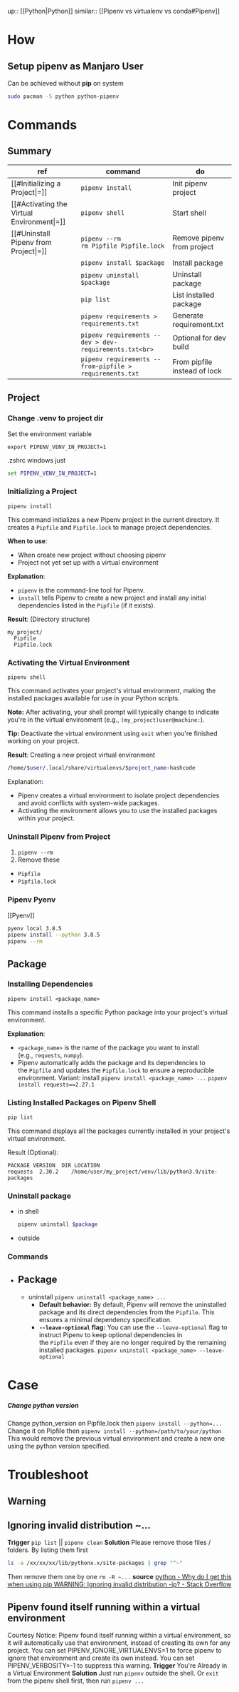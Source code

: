 up:: [[Python|Python]]
similar:: [[Pipenv vs virtualenv vs conda#Pipenv]]

# How
## Setup pipenv as Manjaro User
Can be achieved without **pip** on system
```sh
sudo pacman -S python python-pipenv
```

# Commands
## Summary
| ref                                        | command                                                 | do                           |
| ------------------------------------------ | ------------------------------------------------------- | ---------------------------- |
| [[#Initializing a Project\|=]]             | `pipenv install`                                        | Init pipenv project          |
| [[#Activating the Virtual Environment\|=]] | `pipenv shell`                                          | Start shell                  |
| [[#Uninstall Pipenv from Project\|=]]      | `pipenv --rm`<br>`rm Pipfile Pipfile.lock`              | Remove pipenv from project   |
|                                            | `pipenv install $package`                               | Install package              |
|                                            | `pipenv uninstall $package`                             | Uninstall package            |
|                                            | `pip list`                                              | List installed package       |
|                                            | `pipenv requirements > requirements.txt`                | Generate requirement.txt     |
|                                            | `pipenv requirements --dev > dev-requirements.txt<br>`  | Optional for dev build       |
|                                            | `pipenv requirements --from-pipfile > requirements.txt` | From pipfile instead of lock |

## Project
### Change .venv to project dir
Set the environment variable
```
export PIPENV_VENV_IN_PROJECT=1
```
.zshrc
windows just
```cmd
set PIPENV_VENV_IN_PROJECT=1
```
### Initializing a Project
```
pipenv install
```
This command initializes a new Pipenv project in the current directory. It creates a `Pipfile` and `Pipfile.lock` to manage project dependencies.

**When to use**:
- When create new project without choosing pipenv
- Project not yet set up with a virtual environment

**Explanation**:
- `pipenv` is the command-line tool for Pipenv.
- `install` tells Pipenv to create a new project and install any initial dependencies listed in the `Pipfile` (if it exists).

**Result**:
(Directory structure)
```
my_project/
  Pipfile
  Pipfile.lock
```

### Activating the Virtual Environment
```
pipenv shell
```
This command activates your project's virtual environment, making the installed packages available for use in your Python scripts.

**Note:** After activating, your shell prompt will typically change to indicate you're in the virtual environment (e.g., `(my_project)user@machine:`).

**Tip:** Deactivate the virtual environment using `exit` when you're finished working on your project.

**Result**:
Creating a new project virtual environment
```sh
/home/$user/.local/share/virtualenvs/$project_name-hashcode
```
Explanation:
- Pipenv creates a virtual environment to isolate project dependencies and avoid conflicts with system-wide packages.
- Activating the environment allows you to use the installed packages within your project.

### Uninstall Pipenv from Project
1. `pipenv --rm`
2. Remove these
- `Pipfile` 
- `Pipfile.lock`

### Pipenv Pyenv
[[Pyenv]]
```sh
pyenv local 3.8.5
pipenv install --python 3.8.5
pipenv --rm
```

## Package
### Installing Dependencies
```
pipenv install <package_name>
```
This command installs a specific Python package into your project's virtual environment.

**Explanation**:
- `<package_name>` is the name of the package you want to install (e.g., `requests`, `numpy`).
- Pipenv automatically adds the package and its dependencies to the `Pipfile` and updates the `Pipfile.lock` to ensure a reproducible environment.
Variant:
install `pipenv install <package_name> ...` 
	  `pipenv install requests==2.27.1`
### Listing Installed Packages on **Pipenv Shell**
```sh
pip list
```
This command displays all the packages currently installed in your project's virtual environment.

Result (Optional):
```
PACKAGE VERSION  DIR LOCATION
requests  2.30.2    /home/user/my_project/venv/lib/python3.9/site-packages
```

### Uninstall package
- in shell
	```sh
	pipenv uninstall $package
	```
- outside
	
### Commands
- Package
	- 
	- uninstall `pipenv uninstall <package_name> ...`
		- **Default behavior:** By default, Pipenv will remove the uninstalled package and its direct dependencies from the `Pipfile`. This ensures a minimal dependency specification.
		- **`--leave-optional` flag:** You can use the `--leave-optional` flag to instruct Pipenv to keep optional dependencies in the `Pipfile` even if they are no longer required by the remaining installed packages.
		  `pipenv uninstall <package_name> --leave-optional`

# Case
##### Change python version
Change python_version on Pipfile.lock then `pipenv install --python=...`
Change it on Pipfile then `pipenv install --python=/path/to/your/python` This would remove the previous virtual environment and create a new one using the python version specified. 

# Troubleshoot

## Warning
## Ignoring invalid distribution ~...
**Trigger**
`pip list` || `pipenv clean`
**Solution**
Please remove those files / folders. By listing them first
```bash
ls -a /xx/xx/xx/lib/pythonx.x/site-packages | grep "^~"
```
Then remove them one by one `rm -R ~...`
**source**
[python - Why do I get this when using pip WARNING: Ignoring invalid distribution -ip? - Stack Overflow](https://stackoverflow.com/questions/68880743/why-do-i-get-this-when-using-pip-warning-ignoring-invalid-distribution-ip)

## Pipenv found itself running within a virtual environment
Courtesy Notice: Pipenv found itself running within a virtual environment, so it will automatically use that environment, instead of creating its own for any project. You can set PIPENV_IGNORE_VIRTUALENVS=1 to force pipenv to ignore that environment and create its own instead. You can set PIPENV_VERBOSITY=-1 to suppress this warning.
**Trigger**
You're Already in a Virtual Environment
**Solution**
Just run `pipenv` outside the shell. Or `exit`  from the pipenv shell first, then run `pipenv ...`

